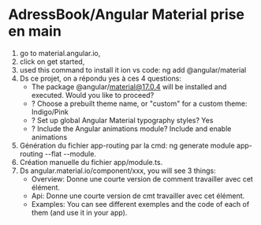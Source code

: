 # AdressBook/Angular Material prise en main
1. go to material.angular.io,
2. click on get started,
3. used this command to install it ion vs code: ng add @angular/material
4. Ds ce projet, on a répondu yes à ces 4 questions:
    - The package @angular/material@17.0.4 will be installed and executed. Would you like to proceed? 
    - ? Choose a prebuilt theme name, or "custom" for a custom theme: Indigo/Pink        
    - ? Set up global Angular Material typography styles? Yes
    - ? Include the Angular animations module? Include and enable animations
5. Génération du fichier app-routing par la cmd: ng generate module app-routing --flat --module.
6. Création manuelle du fichier app/module.ts.
7. Ds angular.material.io/component/xxx, you will see 3 things:
    - Overview: Donne une courte version de comment travailler avec cet élément.
    - Api: Donne une courte version de cmt travailler avec cet élément.
    - Examples: You can see different exemples and the code of each of them (and use it in your app).
     
